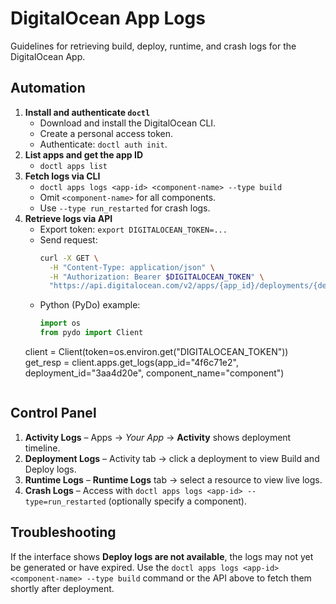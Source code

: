 # DigitalOcean App Logs

Guidelines for retrieving build, deploy, runtime, and crash logs for the DigitalOcean App.

## Automation

1. **Install and authenticate `doctl`**
   - Download and install the DigitalOcean CLI.
   - Create a personal access token.
   - Authenticate: `doctl auth init`.
2. **List apps and get the app ID**
   - `doctl apps list`
3. **Fetch logs via CLI**
   - `doctl apps logs <app-id> <component-name> --type build`
   - Omit `<component-name>` for all components.
   - Use `--type run_restarted` for crash logs.
4. **Retrieve logs via API**
   - Export token: `export DIGITALOCEAN_TOKEN=...`
   - Send request:
     ```bash
     curl -X GET \
       -H "Content-Type: application/json" \
       -H "Authorization: Bearer $DIGITALOCEAN_TOKEN" \
       "https://api.digitalocean.com/v2/apps/{app_id}/deployments/{deployment_id}/components/{component_name}/logs"
     ```
   - Python (PyDo) example:
     ```python
     import os
     from pydo import Client

    client = Client(token=os.environ.get("DIGITALOCEAN_TOKEN"))
    get_resp = client.apps.get_logs(app_id="4f6c71e2", deployment_id="3aa4d20e", component_name="component")
    ```

## Control Panel

1. **Activity Logs** – Apps → *Your App* → **Activity** shows deployment timeline.
2. **Deployment Logs** – Activity tab → click a deployment to view Build and Deploy logs.
3. **Runtime Logs** – **Runtime Logs** tab → select a resource to view live logs.
4. **Crash Logs** – Access with `doctl apps logs <app-id> --type=run_restarted` (optionally specify a component).

## Troubleshooting

If the interface shows **Deploy logs are not available**, the logs may not yet
be generated or have expired. Use the `doctl apps logs <app-id>
<component-name> --type build` command or the API above to fetch them shortly
after deployment.
